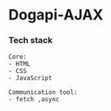 # Dogapi-AJAX

### Tech stack

```
Core:
- HTML
- CSS
- JavaScript 

Communication tool:
- fetch ,async
```
